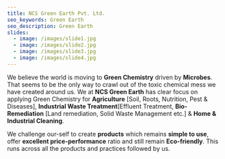 ```yaml
---
title: NCS Green Earth Pvt. Ltd.
seo_keywords: Green Earth
seo_description: Green Earth
slides:
  - image: /images/slide1.jpg
  - image: /images/slide2.jpg
  - image: /images/slide3.jpg
  - image: /images/slide4.jpg
---
```

We believe the world is moving to **Green Chemistry** driven by **Microbes**. That seems to be the only way to crawl out of the toxic chemical mess we have created around us. We at **NCS Green Earth** has clear focus on applying Green Chemistry for **Agriculture** \[Soil, Roots, Nutrition, Pest & Diseases], **Industrial Waste Treatment**[Effluent Treatment, **Bio-Remediation** \[Land remediation, Solid Waste Management etc.] & **Home & Industrial Cleaning**. 



We challenge our-self to create **products** which remains **simple to use**, offer **excellent price-performance** ratio and still remain **Eco-friendly**. This runs across all the products and practices followed by us.
